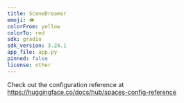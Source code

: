 ```yaml
---
title: SceneDreamer
emoji: 👁
colorFrom: yellow
colorTo: red
sdk: gradio
sdk_version: 3.24.1
app_file: app.py
pinned: false
license: other
---
```


Check out the configuration reference at https://huggingface.co/docs/hub/spaces-config-reference
